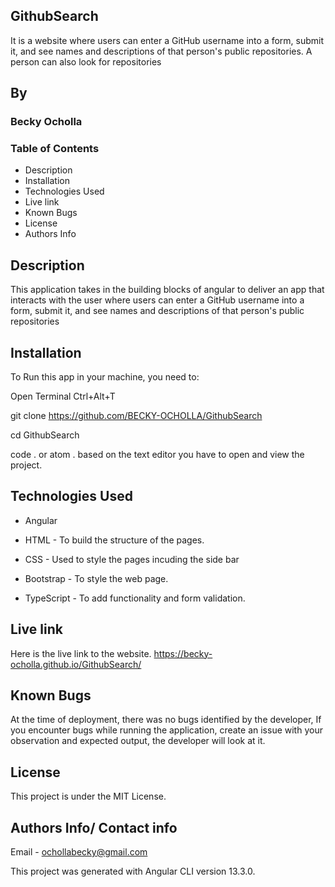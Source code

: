 ## GithubSearch
It is a website where users can enter a GitHub username into a form, submit it, and see names and descriptions of that person's public repositories. A person can also look for repositories

## By
### Becky Ocholla
### Table of Contents
* Description
* Installation
* Technologies Used
* Live link
* Known Bugs
* License
* Authors Info

## Description
This application takes in the building blocks of angular to deliver an app that interacts with the user where users can enter a GitHub username into a form, submit it, and see names and descriptions of that person's public repositories

## Installation
To Run this app in your machine, you need to:

Open Terminal Ctrl+Alt+T

git clone https://github.com/BECKY-OCHOLLA/GithubSearch

cd GithubSearch

code . or atom . based on the text editor you have to open and view the project.

## Technologies Used
* Angular

* HTML - To build the structure of the pages.

* CSS - Used to style the pages incuding the side bar

* Bootstrap - To style the web page.

* TypeScript - To add functionality and form validation.

## Live link
Here is the live link to the website.
https://becky-ocholla.github.io/GithubSearch/


## Known Bugs
At the time of deployment, there was no bugs identified by the developer, If you encounter bugs while running the application, create an issue with your observation and expected output, the developer will look at it.

## License
This project is under the MIT License.

## Authors Info/ Contact info
Email - ochollabecky@gmail.com



This project was generated with Angular CLI version 13.3.0.